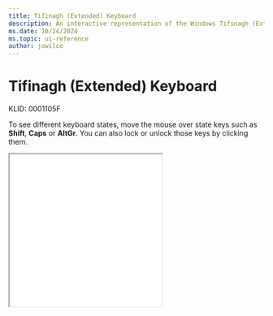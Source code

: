 ```yaml
---
title: Tifinagh (Extended) Keyboard
description: An interactive representation of the Windows Tifinagh (Extended) keyboard. To see different keyboard states, click or move the mouse over the state keys.
ms.date: 10/24/2024
ms.topic: ui-reference
author: jowilco
---
```


# Tifinagh (Extended) Keyboard

KLID: 0001105F

To see different keyboard states, move the mouse over state keys such as **Shift**, **Caps** or **AltGr**. You can also lock or unlock those keys by clicking them.

<iframe src="kbdtifi2.html" height="300"></iframe>
